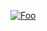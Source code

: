<a href="https://www.paypal.me/dengtao" rel="nofollow"><img src="https://raw.githubusercontent.com/lz77win/socketbinder/master/src/src/include/logo.png" alt="Foo" data-canonical-src="https://raw.githubusercontent.com/lz77win/socketbinder/master/src/src/include/logo.png" style="max-width:100%;"></a>
